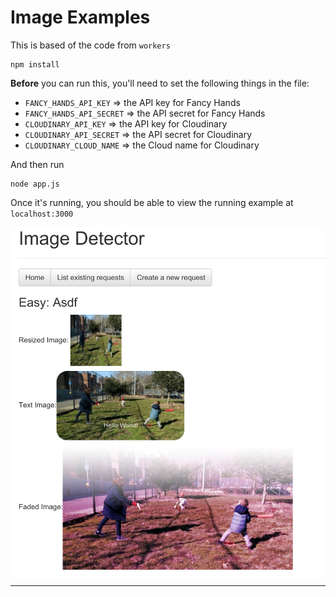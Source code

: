 # Image Examples

This is based of the code from `workers` 

```shell
npm install 
```

**Before** you can run this, you'll need to set the following things in the file:

 - `FANCY_HANDS_API_KEY` => the API key for Fancy Hands
 - `FANCY_HANDS_API_SECRET` => the API secret for Fancy Hands 
 - `CLOUDINARY_API_KEY` => the API key for Cloudinary
 - `CLOUDINARY_API_SECRET` => the API secret for Cloudinary
 - `CLOUDINARY_CLOUD_NAME` => the Cloud name for Cloudinary 


And then run

```shell
node app.js
```

Once it's running, you should be able to view the running example at `localhost:3000`

![Here's an example](example.png)

---


